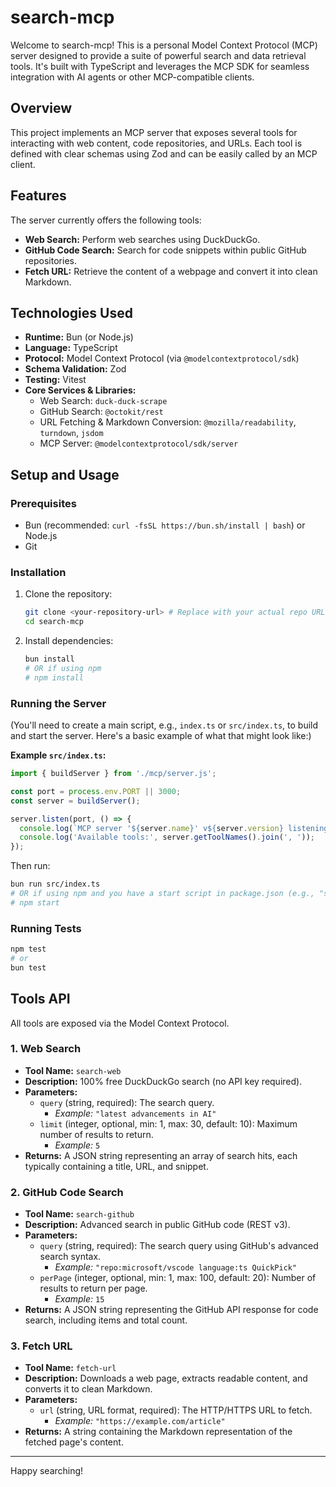 # search-mcp

Welcome to search-mcp! This is a personal Model Context Protocol (MCP) server designed to provide a suite of powerful search and data retrieval tools. It's built with TypeScript and leverages the MCP SDK for seamless integration with AI agents or other MCP-compatible clients.

## Overview

This project implements an MCP server that exposes several tools for interacting with web content, code repositories, and URLs. Each tool is defined with clear schemas using Zod and can be easily called by an MCP client.

## Features

The server currently offers the following tools:

*   **Web Search:** Perform web searches using DuckDuckGo.
*   **GitHub Code Search:** Search for code snippets within public GitHub repositories.
*   **Fetch URL:** Retrieve the content of a webpage and convert it into clean Markdown.

## Technologies Used

*   **Runtime:** Bun (or Node.js)
*   **Language:** TypeScript
*   **Protocol:** Model Context Protocol (via `@modelcontextprotocol/sdk`)
*   **Schema Validation:** Zod
*   **Testing:** Vitest
*   **Core Services & Libraries:**
    *   Web Search: `duck-duck-scrape`
    *   GitHub Search: `@octokit/rest`
    *   URL Fetching & Markdown Conversion: `@mozilla/readability`, `turndown`, `jsdom`
    *   MCP Server: `@modelcontextprotocol/sdk/server`

## Setup and Usage

### Prerequisites

*   Bun (recommended: `curl -fsSL https://bun.sh/install | bash`) or Node.js
*   Git

### Installation

1.  Clone the repository:
    ```bash
    git clone <your-repository-url> # Replace with your actual repo URL once created
    cd search-mcp
    ```
2.  Install dependencies:
    ```bash
    bun install
    # OR if using npm
    # npm install
    ```

### Running the Server

(You'll need to create a main script, e.g., `index.ts` or `src/index.ts`, to build and start the server. Here's a basic example of what that might look like:)

**Example `src/index.ts`:**
```typescript
import { buildServer } from './mcp/server.js';

const port = process.env.PORT || 3000;
const server = buildServer();

server.listen(port, () => {
  console.log(`MCP server '${server.name}' v${server.version} listening on port ${port}`);
  console.log('Available tools:', server.getToolNames().join(', '));
});
```

Then run:
```bash
bun run src/index.ts
# OR if using npm and you have a start script in package.json (e.g., "start": "bun src/index.ts")
# npm start
```

### Running Tests
```bash
npm test
# or
bun test
```

## Tools API

All tools are exposed via the Model Context Protocol.

### 1. Web Search

*   **Tool Name:** `search-web`
*   **Description:** 100% free DuckDuckGo search (no API key required).
*   **Parameters:**
    *   `query` (string, required): The search query.
        *   *Example:* `"latest advancements in AI"`
    *   `limit` (integer, optional, min: 1, max: 30, default: 10): Maximum number of results to return.
        *   *Example:* `5`
*   **Returns:** A JSON string representing an array of search hits, each typically containing a title, URL, and snippet.

### 2. GitHub Code Search

*   **Tool Name:** `search-github`
*   **Description:** Advanced search in public GitHub code (REST v3).
*   **Parameters:**
    *   `query` (string, required): The search query using GitHub's advanced search syntax.
        *   *Example:* `"repo:microsoft/vscode language:ts QuickPick"`
    *   `perPage` (integer, optional, min: 1, max: 100, default: 20): Number of results to return per page.
        *   *Example:* `15`
*   **Returns:** A JSON string representing the GitHub API response for code search, including items and total count.

### 3. Fetch URL

*   **Tool Name:** `fetch-url`
*   **Description:** Downloads a web page, extracts readable content, and converts it to clean Markdown.
*   **Parameters:**
    *   `url` (string, URL format, required): The HTTP/HTTPS URL to fetch.
        *   *Example:* `"https://example.com/article"`
*   **Returns:** A string containing the Markdown representation of the fetched page's content.

---

Happy searching!
